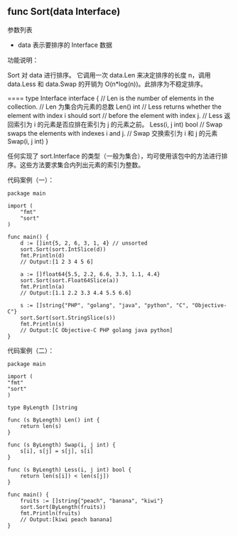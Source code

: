 ## func Sort(data Interface)

参数列表

- data 表示要排序的 Interface 数据

功能说明：

Sort 对 data 进行排序。 它调用一次 data.Len 来决定排序的长度 n，调用 data.Less 和 data.Swap 的开销为 O(n*log(n))。此排序为不稳定排序。

====
	 type Interface interface {	
 	   // Len is the number of elements in the collection.
  	  // Len 为集合内元素的总数
 	   Len() int
 	   // Less returns whether the element with index i should sort
 	   // before the element with index j.
  	  // Less 返回索引为 i 的元素是否应排在索引为 j 的元素之前。
  	  Less(i, j int) bool
  	  // Swap swaps the elements with indexes i and j.
  	  // Swap 交换索引为 i 和 j 的元素
  	  Swap(i, j int)
 	}
		
任何实现了 sort.Interface 的类型（一般为集合），均可使用该包中的方法进行排序。这些方法要求集合内列出元素的索引为整数。

代码案例（一）：

	package main
	
	import (
		"fmt"
		"sort"
	)
	
	func main() {
		d := []int{5, 2, 6, 3, 1, 4} // unsorted
		sort.Sort(sort.IntSlice(d))
		fmt.Println(d)
		// Output:[1 2 3 4 5 6]
	
		a := []float64{5.5, 2.2, 6.6, 3.3, 1.1, 4.4}
		sort.Sort(sort.Float64Slice(a))
		fmt.Println(a)
		// Output:[1.1 2.2 3.3 4.4 5.5 6.6]
		
		s := []string{"PHP", "golang", "java", "python", "C", "Objective-C"}
		sort.Sort(sort.StringSlice(s))
		fmt.Println(s)
		// Output:[C Objective-C PHP golang java python]
	}
	

代码案例（二）：

	package main
	
	import (
	"fmt"
	"sort"
	)
	
	type ByLength []string
	
	func (s ByLength) Len() int {
		return len(s)
	}
	
	func (s ByLength) Swap(i, j int) {
		s[i], s[j] = s[j], s[i]
	}
	
	func (s ByLength) Less(i, j int) bool {
		return len(s[i]) < len(s[j])
	}
	
	func main() {
		fruits := []string{"peach", "banana", "kiwi"}
		sort.Sort(ByLength(fruits))
		fmt.Println(fruits)
		// Output:[kiwi peach banana]
	}
			
